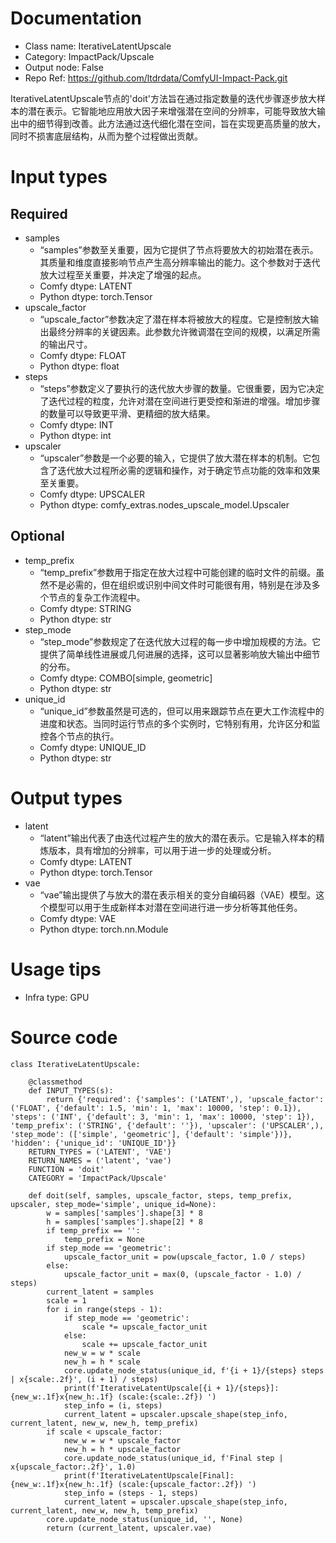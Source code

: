 # Documentation
- Class name: IterativeLatentUpscale
- Category: ImpactPack/Upscale
- Output node: False
- Repo Ref: https://github.com/ltdrdata/ComfyUI-Impact-Pack.git

IterativeLatentUpscale节点的'doit'方法旨在通过指定数量的迭代步骤逐步放大样本的潜在表示。它智能地应用放大因子来增强潜在空间的分辨率，可能导致放大输出中的细节得到改善。此方法通过迭代细化潜在空间，旨在实现更高质量的放大，同时不损害底层结构，从而为整个过程做出贡献。

# Input types
## Required
- samples
    - “samples”参数至关重要，因为它提供了节点将要放大的初始潜在表示。其质量和维度直接影响节点产生高分辨率输出的能力。这个参数对于迭代放大过程至关重要，并决定了增强的起点。
    - Comfy dtype: LATENT
    - Python dtype: torch.Tensor
- upscale_factor
    - “upscale_factor”参数决定了潜在样本将被放大的程度。它是控制放大输出最终分辨率的关键因素。此参数允许微调潜在空间的规模，以满足所需的输出尺寸。
    - Comfy dtype: FLOAT
    - Python dtype: float
- steps
    - “steps”参数定义了要执行的迭代放大步骤的数量。它很重要，因为它决定了迭代过程的粒度，允许对潜在空间进行更受控和渐进的增强。增加步骤的数量可以导致更平滑、更精细的放大结果。
    - Comfy dtype: INT
    - Python dtype: int
- upscaler
    - “upscaler”参数是一个必要的输入，它提供了放大潜在样本的机制。它包含了迭代放大过程所必需的逻辑和操作，对于确定节点功能的效率和效果至关重要。
    - Comfy dtype: UPSCALER
    - Python dtype: comfy_extras.nodes_upscale_model.Upscaler
## Optional
- temp_prefix
    - “temp_prefix”参数用于指定在放大过程中可能创建的临时文件的前缀。虽然不是必需的，但在组织或识别中间文件时可能很有用，特别是在涉及多个节点的复杂工作流程中。
    - Comfy dtype: STRING
    - Python dtype: str
- step_mode
    - “step_mode”参数规定了在迭代放大过程的每一步中增加规模的方法。它提供了简单线性进展或几何进展的选择，这可以显著影响放大输出中细节的分布。
    - Comfy dtype: COMBO[simple, geometric]
    - Python dtype: str
- unique_id
    - “unique_id”参数虽然是可选的，但可以用来跟踪节点在更大工作流程中的进度和状态。当同时运行节点的多个实例时，它特别有用，允许区分和监控各个节点的执行。
    - Comfy dtype: UNIQUE_ID
    - Python dtype: str

# Output types
- latent
    - “latent”输出代表了由迭代过程产生的放大的潜在表示。它是输入样本的精炼版本，具有增加的分辨率，可以用于进一步的处理或分析。
    - Comfy dtype: LATENT
    - Python dtype: torch.Tensor
- vae
    - “vae”输出提供了与放大的潜在表示相关的变分自编码器（VAE）模型。这个模型可以用于生成新样本对潜在空间进行进一步分析等其他任务。
    - Comfy dtype: VAE
    - Python dtype: torch.nn.Module

# Usage tips
- Infra type: GPU

# Source code
```
class IterativeLatentUpscale:

    @classmethod
    def INPUT_TYPES(s):
        return {'required': {'samples': ('LATENT',), 'upscale_factor': ('FLOAT', {'default': 1.5, 'min': 1, 'max': 10000, 'step': 0.1}), 'steps': ('INT', {'default': 3, 'min': 1, 'max': 10000, 'step': 1}), 'temp_prefix': ('STRING', {'default': ''}), 'upscaler': ('UPSCALER',), 'step_mode': (['simple', 'geometric'], {'default': 'simple'})}, 'hidden': {'unique_id': 'UNIQUE_ID'}}
    RETURN_TYPES = ('LATENT', 'VAE')
    RETURN_NAMES = ('latent', 'vae')
    FUNCTION = 'doit'
    CATEGORY = 'ImpactPack/Upscale'

    def doit(self, samples, upscale_factor, steps, temp_prefix, upscaler, step_mode='simple', unique_id=None):
        w = samples['samples'].shape[3] * 8
        h = samples['samples'].shape[2] * 8
        if temp_prefix == '':
            temp_prefix = None
        if step_mode == 'geometric':
            upscale_factor_unit = pow(upscale_factor, 1.0 / steps)
        else:
            upscale_factor_unit = max(0, (upscale_factor - 1.0) / steps)
        current_latent = samples
        scale = 1
        for i in range(steps - 1):
            if step_mode == 'geometric':
                scale *= upscale_factor_unit
            else:
                scale += upscale_factor_unit
            new_w = w * scale
            new_h = h * scale
            core.update_node_status(unique_id, f'{i + 1}/{steps} steps | x{scale:.2f}', (i + 1) / steps)
            print(f'IterativeLatentUpscale[{i + 1}/{steps}]: {new_w:.1f}x{new_h:.1f} (scale:{scale:.2f}) ')
            step_info = (i, steps)
            current_latent = upscaler.upscale_shape(step_info, current_latent, new_w, new_h, temp_prefix)
        if scale < upscale_factor:
            new_w = w * upscale_factor
            new_h = h * upscale_factor
            core.update_node_status(unique_id, f'Final step | x{upscale_factor:.2f}', 1.0)
            print(f'IterativeLatentUpscale[Final]: {new_w:.1f}x{new_h:.1f} (scale:{upscale_factor:.2f}) ')
            step_info = (steps - 1, steps)
            current_latent = upscaler.upscale_shape(step_info, current_latent, new_w, new_h, temp_prefix)
        core.update_node_status(unique_id, '', None)
        return (current_latent, upscaler.vae)
```
